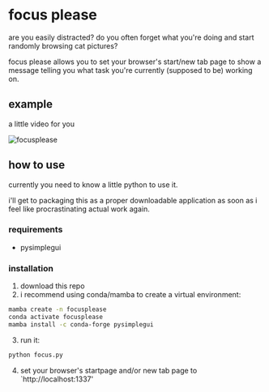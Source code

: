 # focus please

are you easily distracted? do you often forget what you're doing and start randomly browsing cat pictures?

focus please allows you to set your browser's start/new tab page to show a message telling you what task you're currently (supposed to be) working on.

## example

a little video for you

![focusplease](https://user-images.githubusercontent.com/8695061/110245419-520cea00-7f63-11eb-9b97-50611eb7bef7.gif)

## how to use

currently you need to know a little python to use it.

i'll get to packaging this as a proper downloadable application as soon as i feel like procrastinating actual work again.

### requirements

- pysimplegui

### installation

1. download this repo
2. i recommend using conda/mamba to create a virtual environment:

```bash
mamba create -n focusplease
conda activate focusplease
mamba install -c conda-forge pysimplegui
```

3. run it:

```bash
python focus.py
```

4. set your browser's startpage and/or new tab page to `http://localhost:1337'

